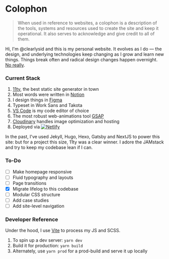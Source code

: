 # Colophon

> When used in reference to websites, a colophon is a description of the tools, systems and resources used to create the site and keep it operational. It also serves to acknowledge and give credit to all of them.

Hi, I'm @clearlysid and this is my personal website. It evolves as I do — the design, and underlying technologies keep changing as I grow and learn new things. Things break often and radical design changes happen overnight. [No really](https://twitter.com/clearlysid/status/1394198294193086465?s=20).

### Current Stack

1. [11ty](https://www.11ty.dev/), the best static site generator in town
2. Most words were written in [Notion](https://www.notion.so/)
3. I design things in [Figma](https://www.figma.com/)
4. Typeset in Work Sans and Takota
5. [VS Code](https://code.visualstudio.com/) is my code editor of choice
6. The most robust web-animations tool [GSAP](https://greensock.com/gsap/)
7. [Cloudinary](https://cloudinary.com/) handles image optimization and hosting
8. Deployed via [![Netlify](https://api.netlify.com/api/v1/badges/4fc3be70-90bc-44a2-80f0-8deebc83575a/deploy-status)](https://app.netlify.com/sites/sidds/deploys)

In the past, I've used Jekyll, Hugo, Hexo, Gatsby and NextJS to power this site: but for a project this size, 11ty was a clear winner. I adore the JAMstack and try to keep my codebase lean if I can.

### To-Do

-   [ ] Make homepage responsive
-   [ ] Fluid typography and layouts
-   [ ] Page transitions
-   [x] Migrate lifelog to this codebase
-   [ ] Modular CSS structure
-   [ ] Add case studies
-   [ ] Add site-level navigation

### Developer Reference

Under the hood, I use [Vite](https://vitejs.dev/) to process my JS and SCSS.

1. To spin up a dev server: `yarn dev`
2. Build it for production: `yarn build`
3. Alternately, use `yarn prod` for a prod-build and serve it up locally

